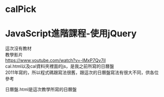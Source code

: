 # calPick
# JavaScript進階課程-使用jQuery
 這次沒有教材  
 教學影片  
 https://www.youtube.com/watch?v=-IMxP7Qv7iI  
 cal.html以及cal資料夾裡面的js，是我之前所寫的日曆盤  
 2011年寫的，所以程式碼跟寫法很舊，跟這次的日曆盤寫法有很大不同，供各位參考  

 日曆盤.html是這次教學所寫的日曆盤  
